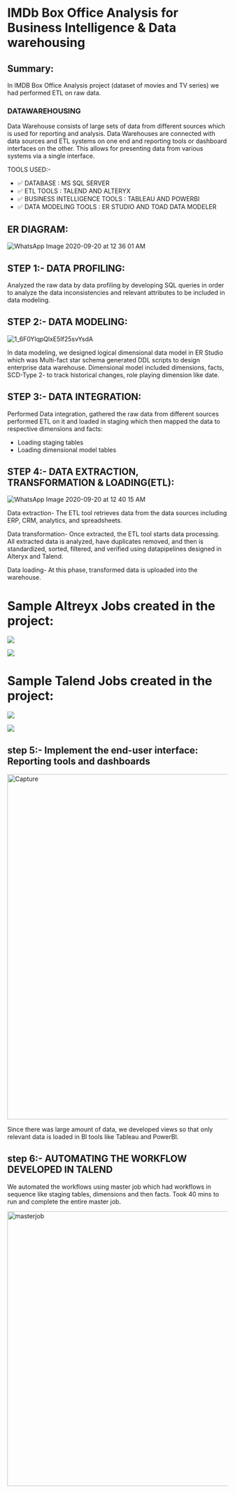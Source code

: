 
# IMDb Box Office Analysis for Business Intelligence & Data warehousing

## Summary:

In IMDB Box Office Analysis project (dataset of movies and TV series) we had performed ETL on raw data. 

### DATAWAREHOUSING
Data Warehouse consists of large sets of data from different sources which is used for reporting and analysis. Data Warehouses are connected with data sources and ETL systems on one end and reporting tools or dashboard interfaces on the other. This allows for presenting data from various systems via a single interface.

TOOLS USED:-

- :white_check_mark: DATABASE : MS SQL SERVER
- :white_check_mark: ETL TOOLS : TALEND AND ALTERYX
- :white_check_mark: BUSINESS INTELLIGENCE TOOLS : TABLEAU AND POWERBI
- :white_check_mark: DATA MODELING TOOLS : ER STUDIO AND TOAD DATA MODELER

## ER DIAGRAM:

![WhatsApp Image 2020-09-20 at 12 36 01 AM](https://user-images.githubusercontent.com/57429405/125008872-69530580-e031-11eb-810a-9aa20281f9de.jpeg)

## STEP 1:- DATA PROFILING:

Analyzed the raw data by data profiling by developing SQL queries in order to analyze the data inconsistencies and relevant attributes to be included in data modeling.

## STEP 2:- DATA MODELING:

![1_6F0YlqpQlxE5If25svYsdA](https://user-images.githubusercontent.com/57429405/125009121-e8e0d480-e031-11eb-93a3-e35ab359c3c6.png)

In data modeling, we designed logical dimensional data model in ER Studio which was Multi-fact star schema generated DDL scripts to design enterprise data warehouse. Dimensional model included dimensions, facts, SCD-Type 2- to track historical changes, role playing dimension like date. 

## STEP 3:- DATA INTEGRATION:

Performed Data integration, gathered the raw data from different sources performed ETL on it and loaded in staging which then mapped the data to respective dimensions and facts:

-	Loading staging tables
-	Loading dimensional model tables

## STEP 4:- DATA EXTRACTION, TRANSFORMATION & LOADING(ETL):

![WhatsApp Image 2020-09-20 at 12 40 15 AM](https://user-images.githubusercontent.com/57429405/125008828-550f0880-e031-11eb-8231-df92ab4f9332.jpeg)

Data extraction- The ETL tool retrieves data from the data sources including ERP, CRM, analytics, and spreadsheets.

Data transformation- Once extracted, the ETL tool starts data processing. All extracted data is analyzed, have duplicates removed, and then is standardized, sorted, filtered, and verified using datapipelines designed in Alteryx and Talend.

Data loading- At this phase, transformed data is uploaded into the warehouse.

# Sample Altreyx Jobs created in the project:

![](Images/Alteryx_Screenshots/DimEmployee.png)

![](Images/Alteryx_Screenshots/FactWorkOrderRouting.png)

# Sample Talend Jobs created in the project:

![](Images/Talend_Screenshots/DimEmployee_Talend.png)

![](Images/Talend_Screenshots/DimVendor_Talend.png)

## step 5:- Implement the end-user interface: Reporting tools and dashboards

<img width="788" alt="Capture" src="https://user-images.githubusercontent.com/57429405/125010044-c354ca80-e033-11eb-9064-66c96d4f56d4.PNG">

Since there was large amount of data, we developed views so that only relevant data is loaded in BI tools like Tableau and PowerBI.

## step 6:- AUTOMATING THE WORKFLOW DEVELOPED IN TALEND

We automated the workflows using master job which had workflows in sequence like staging tables, dimensions and then facts.
Took 40 mins to run and complete the entire master job.

<img width="627" alt="masterjob" src="https://user-images.githubusercontent.com/57429405/125010288-3a8a5e80-e034-11eb-8914-963a9092f42f.PNG">
